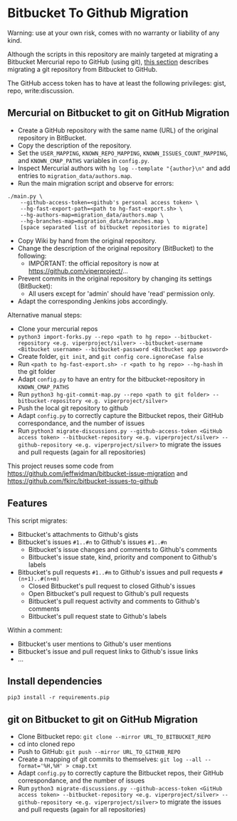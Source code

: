 # Bitbucket To Github Migration

Warning: use at your own risk, comes with no warranty or liability of any kind.

Although the scripts in this repository are mainly targeted at migrating a Bitbucket Mercurial repo to GitHub (using git), [this section](#git-on-Bitbucket-to-git-on-GitHub-Migration) describes migrating a git repository from Bitbucket to GitHub.

The GitHub access token has to have at least the following privileges: gist, repo, write:discussion.


## Mercurial on Bitbucket to git on GitHub Migration

* Create a GitHub repository with the same name (URL) of the original repository in BitBucket.
* Copy the description of the repository.
* Set the `USER_MAPPING`, `KNOWN_REPO_MAPPING`, `KNOWN_ISSUES_COUNT_MAPPING`, and `KNOWN_CMAP_PATHS` variables in `config.py`.
* Inspect Mercurial authors with `hg log --template "{author}\n"` and add entries to `migration_data/authors.map`.
* Run the main migration script and observe for errors:

```
./main.py \
    --github-access-token=<github's personal access token> \
    --hg-fast-export-path=<path to hg-fast-export.sh> \
    --hg-authors-map=migration_data/authors.map \
    --hg-branches-map=migration_data/branches.map \
    [space separated list of bitbucket repositories to migrate]
```

* Copy Wiki by hand from the original repository.
* Change the description of the original repository (BitBucket) to the following:
  * IMPORTANT: the official repository is now at https://github.com/viperproject/...
* Prevent commits in the original repository by changing its settings (BitBucket):
  * All users except for 'admin' should have 'read' permission only.
* Adapt the corresponding Jenkins jobs accordingly.

Alternative manual steps:
* Clone your mercurial repos
* `python3 import-forks.py --repo <path to hg repo> --bitbucket-repository <e.g. viperproject/silver> --bitbucket-username <Bitbucket username> --bitbucket-password <Bitbucket app password>`
* Create folder, `git init`, and `git config core.ignoreCase false`
* Run `<path to hg-fast-export.sh> -r <path to hg repo> --hg-hash` in the git folder
* Adapt `config.py` to have an entry for the bitbucket-repository in `KNOWN_CMAP_PATHS`
* Run `python3 hg-git-commit-map.py --repo <path to git folder> --bitbucket-repository <e.g. viperproject/silver>`
* Push the local git repository to github
* Adapt `config.py` to correctly capture the Bitbucket repos, their GitHub correspondance, and the number of issues
* Run `python3 migrate-discussions.py --github-access-token <GitHub access token> --bitbucket-repository <e.g. viperproject/silver> --github-repository <e.g. viperproject/silver>` to migrate the issues and pull requests (again for all repositories)


This project reuses some code from https://github.com/jeffwidman/bitbucket-issue-migration and https://github.com/fkirc/bitbucket-issues-to-github

## Features

This script migrates:

* Bitbucket's attachments to Github's gists
* Bitbucket's issues `#1..#n` to Github's issues `#1..#n`
  * Bitbucket's issue changes and comments to Github's comments
  * Bitbucket's issue state, kind, priority and component to Github's labels
* Bitbucket's pull requests `#1..#m` to Github's issues and pull requests `#(n+1)..#(n+m)`
  * Closed Bitbucket's pull request to closed Github's issues
  * Open Bitbucket's pull request to Github's pull requests
  * Bitbucket's pull request activity and comments to Github's comments
  * Bitbucket's pull request state to Github's labels

Within a comment:

* Bitbucket's user mentions to Github's user mentions
* Bitbucket's issue and pull request links to Github's issue links
* ...


## Install dependencies

`pip3 install -r requirements.pip`


## git on Bitbucket to git on GitHub Migration
* Clone Bitbucket repo: `git clone --mirror URL_TO_BITBUCKET_REPO`
* cd into cloned repo
* Push to GitHub: `git push --mirror URL_TO_GITHUB_REPO`
* Create a mapping of git commits to themselves: `git log --all --format='%H,%H' > cmap.txt`
* Adapt `config.py` to correctly capture the Bitbucket repos, their GitHub correspondance, and the number of issues
* Run `python3 migrate-discussions.py --github-access-token <GitHub access token> --bitbucket-repository <e.g. viperproject/silver> --github-repository <e.g. viperproject/silver>` to migrate the issues and pull requests (again for all repositories)


